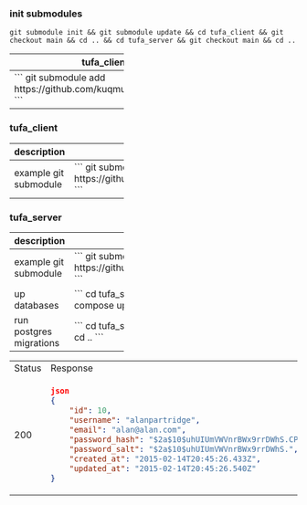 ### init submodules
```
git submodule init && git submodule update && cd tufa_client && git checkout main && cd .. && cd tufa_server && git checkout main && cd ..
```

<table style="width:200px">
   <thead>
      <tr>
         <th>tufa_client</th>
      </tr>
   </thead>
   <tbody>
<tr>
<td>    
```
git submodule add https://github.com/kuqmua/tufa_server.git
```
</td>
</tr>
</tbody>
</table>
   
### tufa_client
<table style="width:200px">
   <thead>
      <tr>
         <th>description</th>
         <th>command</th>
      </tr>
   </thead>
   <tbody>
      <tr>
         <td>example git submodule</td>
         <td>
         ```
            git submodule add https://github.com/kuqmua/tufa_server.git
         ```
         </td>
      </tr>
   </tbody>
</table>

### tufa_server
<table style="width:200px">
   <thead>
      <tr>
         <th>description</th>
         <th>command</th>
      </tr>
   </thead>
   <tbody>
      <tr>
         <td>example git submodule</td>
         <td>
         ```
            git submodule add https://github.com/kuqmua/tufa_client.git
         ```
         </td>
      </tr>
      <tr>
         <td>up databases</td>
         <td>
         ```
            cd tufa_server && sudo docker-compose up -d && cd ..
         ```
         </td>
      </tr>
      <tr>
         <td>run postgres migrations</td>
         <td>
         ```  
            cd tufa_server && sqlx migrate run && cd ..
         ```
         </td>
      </tr>
   </tbody>
</table>

<table>
<tr>
<td> Status </td> <td> Response </td>
</tr>
<tr>
<td> 200 </td>
<td>


```json
json
{
    "id": 10,
    "username": "alanpartridge",
    "email": "alan@alan.com",
    "password_hash": "$2a$10$uhUIUmVWVnrBWx9rrDWhS.CPCWCZsyqqa8./whhfzBZydX7yvahHS",
    "password_salt": "$2a$10$uhUIUmVWVnrBWx9rrDWhS.",
    "created_at": "2015-02-14T20:45:26.433Z",
    "updated_at": "2015-02-14T20:45:26.540Z"
}
```


</td>
</tr>
</table>

